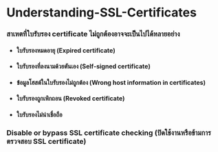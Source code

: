 # Understanding-SSL-Certificates


### สาเหตที่ใบรับรอง certificate ไม่ถูกต้องอาจจะเป็นไปได้หลายอย่าง
- #### ใบรับรองหมดอายุ (Expired certificate)
- #### ใบรับรองที่ลงนามด้วยตันเอง (Self-signed certificate)
- #### ข้อมูลโฮสต์ในใบรับรองไม่ถูกต้อง (Wrong host information in certificates)
- #### ใบรับรองถูกเพิกถอน (Revoked certificate)
- #### ใบรับรองไม่น่าเชื่อถือ
### Disable or bypass SSL certificate checking (ปิดใช้งานหรือข้ามการตรวจสอบ SSL certificate)
